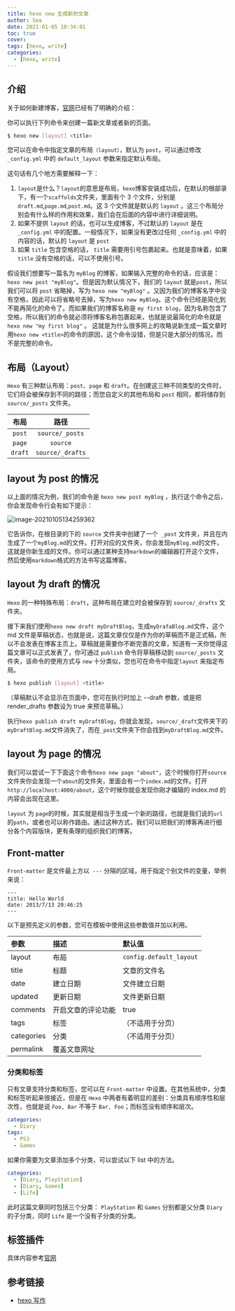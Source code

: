 ```yaml
---
title: hexo new 生成新的文章
author: Sea
date: 2021-01-05 10:34:01
toc: true
cover:
tags: [hexo, write]
categories:
  - [hexo, write]
---
```


## 介绍

关于如何新建博客，[官网](https://hexo.io/zh-cn/docs/writing)已经有了明确的介绍：

你可以执行下列命令来创建一篇新文章或者新的页面。

```bash 命令行
$ hexo new [layout] <title>
```

<!-- more -->

您可以在命令中指定文章的布局`（layout）`，默认为 `post`，可以通过修改 `_config.yml` 中的 `default_layout` 参数来指定默认布局。

这句话有几个地方需要解释一下：

1. `layout`是什么？`layout`的意思是布局，`hexo`博客安装成功后，在默认的根部录下，有一个`scaffolds`文件夹，里面有个 3 个文件，分别是`draft.md`,`page.md`,`post.md`。这 3 个文件就是默认的 `layout` 。这三个布局分别会有什么样的作用和效果，我们会在后面的内容中进行详细说明。
1. 如果不提供 `layout` 的话，也可以生成博客，不过默认的 `layout` 是在 `_config.yml` 中的配置。一般情况下，如果没有更改过任何 `_config.yml` 中的内容的话，默认的 `layout` 是 `post`
1. 如果 `title` 包含空格的话， `title` 需要用引号包裹起来。也就是意味着，如果 `title` 没有空格的话，可以不使用引号。

假设我们想要写一篇名为 `myBlog` 的博客，如果输入完整的命令的话，应该是： `hexo new post "myBlog"`。但是因为默认情况下，我们的 `layout` 就是`post`，所以我们可以将 `post` 省略掉，写为 `hexo new "myBlog"` 。又因为我们的博客名字中没有空格，因此可以将省略号去掉，写为`hexo new myBlog`。这个命令已经是简化到不能再简化的命令了。而如果我们的博客名称是 `my first blog`，因为名称包含了空格，所以我们的命令就必须将博客名称包裹起来，也就是说最简化的命令就是 `hexo new "my first blog"` 。 这就是为什么很多网上的攻略说新生成一篇文章时用`hexo new <title>`的命令的原因，这个命令没错，但是只是大部分的情况，而不是完整的命令。

## 布局（Layout）

`Hexo` 有三种默认布局：`post`、`page` 和 `draft`。在创建这三种不同类型的文件时，它们将会被保存到不同的路径；而您自定义的其他布局和 `post` 相同，都将储存到 `source/_posts` 文件夹。

|  布局   |       路径       |
| :-----: | :--------------: |
| `post`  | `source/_posts`  |
| `page`  |     `source`     |
| `draft` | `source/_drafts` |

## layout 为 post 的情况

以上面的情况为例，我们的命令是 `hexo new post myBlog` ，执行这个命令之后，你会发现命令行会有如下提示：

![image-20210105134259362](https://cdn.jsdelivr.net/gh/MrSeaWave/figure-bed-profile@main/uPic/2021/Hz973p_image-20210105134259362.png)

它告诉你，在根目录的下的 `source` 文件夹中创建了一个` _post` 文件夹，并且在内生成了一个`myBlog.md`的文件。打开对应的文件夹，你会发现`myBlog.md`的文件，这就是你新生成的文件。你可以通过某种支持`markdown`的编辑器打开这个文件，然后使用`markdown`格式的方法书写这篇博客。

## layout 为 draft 的情况

`Hexo` 的一种特殊布局：`draft`，这种布局在建立时会被保存到 `source/_drafts` 文件夹。

接下来我们使用`hexo new draft myDraftBlog`，生成`myDrafaBlog.md`文件，这个 md 文件是草稿状态，也就是说，这篇文章仅仅是作为你的草稿而不是正式稿，所以不会发表在博客主页上。草稿就是需要你不断完善的文章，知道有一天你觉得这篇文章可以正式发表了，你可通过 `publish` 命令将草稿移动到 `source/_posts` 文件夹，该命令的使用方式与 `new` 十分类似，您也可在命令中指定`layout` 来指定布局。

```bash publish
$ hexo publish [layout] <title>
```

（草稿默认不会显示在页面中，您可在执行时加上 --draft 参数，或是把 render_drafts 参数设为 true 来预览草稿。）

执行`hexo publish draft myDraftBlog`，你就会发现，`source/_draft`文件夹下的`myDraftBlog.md`文件消失了，而在`_post`文件夹下你会找到`myDraftBlog.md`文件。

## layout 为 page 的情况

我们可以尝试一下下面这个命令`hexo new page "about"`，这个时候你打开`source`文件夹你会发现一个`about`的文件夹，里面会有一个`index.md`的文件。打开`http://localhost:4000/about`，这个时候你就会发现你刚才编辑的 index.md 的内容会出现在这里。

`layout` 为 `page`的时候，其实就是相当于生成一个新的路径，也就是我们说的`url`的`path`，或者也可以称作路由。通过这种方式，我们可以把我们的博客再进行细分各个内容版块，更有条理的组织我们的博客。

## Front-matter

`Front-matter` 是文件最上方以` ---` 分隔的区域，用于指定个别文件的变量，举例来说：

```text eg
---
title: Hello World
date: 2013/7/13 20:46:25
---
```

以下是预先定义的参数，您可在模板中使用这些参数值并加以利用。

| 参数       | 描述               | 默认值                  |
| :--------- | :----------------- | :---------------------- |
| layout     | 布局               | `config.default_layout` |
| title      | 标题               | 文章的文件名            |
| date       | 建立日期           | 文件建立日期            |
| updated    | 更新日期           | 文件更新日期            |
| comments   | 开启文章的评论功能 | true                    |
| tags       | 标签               | （不适用于分页）        |
| categories | 分类               | （不适用于分页）        |
| permalink  | 覆盖文章网址       |

### 分类和标签

只有文章支持分类和标签，您可以在 `Front-matter` 中设置。在其他系统中，分类和标签听起来很接近，但是在 `Hexo` 中两者有着明显的差别：分类具有顺序性和层次性，也就是说 `Foo, Bar` 不等于 `Bar, Foo`；而标签没有顺序和层次。

```yaml eg
categories:
  - Diary
tags:
  - PS3
  - Games
```

如果你需要为文章添加多个分类，可以尝试以下 list 中的方法。

```yaml 分类Eg
categories:
  - [Diary, PlayStation]
  - [Diary, Games]
  - [Life]
```

此时这篇文章同时包括三个分类： `PlayStation` 和 `Games` 分别都是父分类 `Diary` 的子分类，同时 `Life` 是一个没有子分类的分类。

## 标签插件

具体内容参考[官网](https://hexo.io/zh-cn/docs/tag-plugins)

## 参考链接

- [hexo 写作](https://hexo.io/zh-cn/docs/writing)
